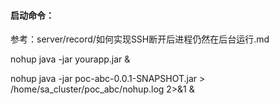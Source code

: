 #### 启动命令：

参考：server/record/如何实现SSH断开后进程仍然在后台运行.md

nohup java -jar yourapp.jar &

nohup java -jar poc-abc-0.0.1-SNAPSHOT.jar > /home/sa_cluster/poc_abc/nohup.log 2>&1 &

